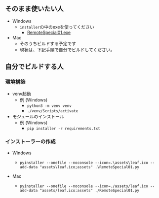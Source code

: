 ## そのまま使いたい人
- Windows
  - `installer`の中のexeを使ってください
    - [RemoteSpecial01.exe](installer/RemoteSpecial01_win.exe)
- Mac
  - そのうちビルドする予定です
  - 現状は、下記手順で自分でビルドしてください。

## 自分でビルドする人

### 環境構築
- venv起動
  - 例 (Windows)
    - `python3 -m venv venv`
    - `./venv/Scripts/activate`
- モジュールのインストール
  - 例 (Windows)
    - `pip installer -r requirements.txt`

### インストーラーの作成
- Windows
  - `pyinstaller --onefile --noconsole --icon=.\assets\leaf.ico --add-data "assets\leaf.ico;assets" .\RemoteSpecial01.py`

- Mac
  - `pyinstaller --onefile --noconsole --icon=./assets/leaf.ico --add-data "assets/leaf.ico:assets" ./RemoteSpecial01.py`